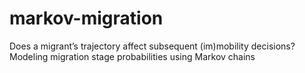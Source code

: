 # markov-migration
Does a migrant’s trajectory affect subsequent (im)mobility decisions? Modeling migration stage probabilities using Markov chains
